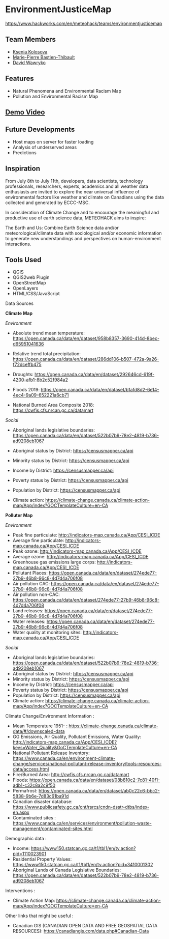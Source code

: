 # EnvironmentJusticeMap

https://www.hackworks.com/en/meteohack/teams/environmentjusticemap

## Team Members
- [Ksenia Kolosova](https://github.com/ksenk)
- [Marie-Pierre Bastien-Thibault](https://github.com/MarieBt)
- [David Wawryko](https://github.com/digitalfabric92)

## Features
* Natural Phenomena and Environmental Racism Map
* Pollution and Environmental Racism Map

## [Demo Video](https://youtu.be/nYdaN7RUibE)


## Future Developments
* Host maps on server for faster loading
* Analysis of underserved areas
* Predictions


## Inspiration

From July 8th to July 11th, developers, data scientists, technology professionals, researchers, experts, academics and all weather data enthusiasts are invited to explore the near universal influence of environmental factors like weather and climate on Canadians using the data collected and generated by ECCC-MSC.

In consideration of Climate Change and to encourage the meaningful and productive use of earth science data, METEOHACK aims to inspire:

The Earth and Us: Combine Earth Science data and/or meteorological/climate data with sociological and/or economic information to generate new understandings and perspectives on human-environment interactions.


## Tools Used

* QGIS
* QGIS2web Plugin
* OpenStreetMap
* OpenLayers
* HTML/CSS/JavaScript


Data Sources

**Climate Map**

*Environment*

* Absolute trend mean temperature: https://open.canada.ca/data/en/dataset/958b8357-3690-414d-8bec-d65951041636
* Relative trend total precipitation: https://open.canada.ca/data/en/dataset/286dd106-b507-472a-9a26-f72dceffb475

* Droughts: https://open.canada.ca/data/en/dataset/292646cd-619f-4200-afb1-8b2c52f984a2

* Floods 2019: https://open.canada.ca/data/en/dataset/b1afd8d2-6e14-4ec4-9a09-652221a6cb71

* National Burned Area Composite 2018: https://cwfis.cfs.nrcan.gc.ca/datamart

*Social*

* Aboriginal lands legislative boundaries: https://open.canada.ca/data/en/dataset/522b07b9-78e2-4819-b736-ad9208eb1067

* Aboriginal status by District: https://censusmapper.ca/api
* Minority status by District: https://censusmapper.ca/api
* Income by District: https://censusmapper.ca/api
* Poverty status by District: https://censusmapper.ca/api
* Population by District: https://censusmapper.ca/api
* Climate action: https://climate-change.canada.ca/climate-action-map/App/index?GOCTemplateCulture=en-CA


**Polluter Map**

*Environment*

* Peak fine particulate: http://indicators-map.canada.ca/App/CESI_ICDE
* Average fine particulate: http://indicators-map.canada.ca/App/CESI_ICDE
* Peak ozone: http://indicators-map.canada.ca/App/CESI_ICDE
* Average ozone: http://indicators-map.canada.ca/App/CESI_ICDE
* Greenhouse gas emissions large corps: http://indicators-map.canada.ca/App/CESI_ICDE
* Pollutant Places: https://open.canada.ca/data/en/dataset/274ede77-27b9-46b8-96c8-4d7d4a706f08
* Air pollution CAC: https://open.canada.ca/data/en/dataset/274ede77-27b9-46b8-96c8-4d7d4a706f08
* Air pollution non-CAC: https://open.canada.ca/data/en/dataset/274ede77-27b9-46b8-96c8-4d7d4a706f08
* Land releases: https://open.canada.ca/data/en/dataset/274ede77-27b9-46b8-96c8-4d7d4a706f08
* Water releases: https://open.canada.ca/data/en/dataset/274ede77-27b9-46b8-96c8-4d7d4a706f08
* Water quality at monitoring sites: http://indicators-map.canada.ca/App/CESI_ICDE

*Social*

* Aboriginal lands legislative boundaries: https://open.canada.ca/data/en/dataset/522b07b9-78e2-4819-b736-ad9208eb1067
* Aboriginal status by District: https://censusmapper.ca/api
* Minority status by District: https://censusmapper.ca/api
* Income by District: https://censusmapper.ca/api
* Poverty status by District: https://censusmapper.ca/api
* Population by District: https://censusmapper.ca/api
* Climate action: https://climate-change.canada.ca/climate-action-map/App/index?GOCTemplateCulture=en-CA




Climate Change/Environment Information :

* Mean Temperature 1951- : https://climate-change.canada.ca/climate-data/#/downscaled-data
* GG Emissions, Air Quality, Pollutant Emissions, Water Quality: http://indicators-map.canada.ca/App/CESI_ICDE?keys=Water_Quality&GoCTemplateCulture=en-CA
* National Pollutant Release Inventory: https://www.canada.ca/en/environment-climate-change/services/national-pollutant-release-inventory/tools-resources-data/access.html
* Fire/Burned Area: http://cwfis.cfs.nrcan.gc.ca/datamart
* Floods: https://open.canada.ca/data/en/dataset/08b810c2-7c81-40f1-adb1-c32c8a2c9f50
* Permafrost: https://open.canada.ca/data/en/dataset/ab0c22c6-bbc2-5838-9b6e-7d83c61ba91d
* Canadian disaster database: https://www.publicsafety.gc.ca/cnt/rsrcs/cndn-dsstr-dtbs/index-en.aspx
* Contaminated sites : https://www.canada.ca/en/services/environment/pollution-waste-management/contaminated-sites.html

Demographic data :
* Income: https://www150.statcan.gc.ca/t1/tbl1/en/tv.action?pid=1110023901
* Residential Property Values: https://www150.statcan.gc.ca/t1/tbl1/en/tv.action?pid=3410001302
* Aboriginal Lands of Canada Legislative Boundaries: https://open.canada.ca/data/en/dataset/522b07b9-78e2-4819-b736-ad9208eb1067

Interventions :
* Climate Action Map: https://climate-change.canada.ca/climate-action-map/App/index?GOCTemplateCulture=en-CA

Other links that might be useful :
* Canadian GIS (CANADIAN OPEN DATA AND FREE GEOSPATIAL DATA RESOURCES): https://canadiangis.com/data.php#Canadian-Data
